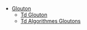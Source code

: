 - [Glouton](1_glouton/glouton.md)
	- [Td Glouton](1_glouton/TD_glouton.md)
	- [Td Algorithmes Gloutons](1_glouton/TD_algorithmes_gloutons.md)
